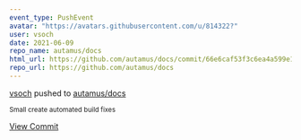 ```yaml
---
event_type: PushEvent
avatar: "https://avatars.githubusercontent.com/u/814322?"
user: vsoch
date: 2021-06-09
repo_name: autamus/docs
html_url: https://github.com/autamus/docs/commit/66e6caf53f3c6ea4a599e162e8ed312b728c2714
repo_url: https://github.com/autamus/docs
---
```


<a href='https://github.com/vsoch' target='_blank'>vsoch</a> pushed to <a href='https://github.com/autamus/docs' target='_blank'>autamus/docs</a>

<small>Small create automated build fixes</small>

<a href='https://github.com/autamus/docs/commit/66e6caf53f3c6ea4a599e162e8ed312b728c2714' target='_blank'>View Commit</a>